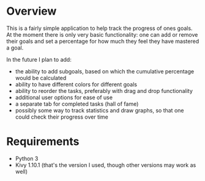 # Overview

This is a fairly simple application to help track the progress of ones goals. At the moment there is only very basic functionality: one can add or remove their goals and set a percentage for how much they feel they have mastered a goal. 

In the future I plan to add:
* the ability to add subgoals, based on which the cumulative percentage would be calculated
* ability to have different colors for different goals
* ability to reorder the tasks, preferably with drag and drop functionality
* additional user options for ease of use
* a separate tab for completed tasks (hall of fame)
* possibly some way to track statistics and draw graphs, so that one could check their progress over time

# Requirements

* Python 3
* Kivy 1.10.1 (that's the version I used, though other versions may work as well)

